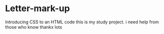 # Letter-mark-up
Introducing CSS to an HTML code
this is my study project. i need help from those who know
thankx lots

